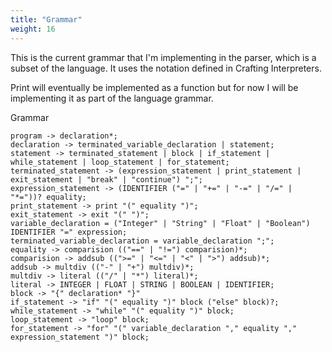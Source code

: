 ```yaml
---
title: "Grammar"
weight: 16
---
```


This is the current grammar that I'm implementing in the parser, which is a subset of the language. It uses the notation defined in Crafting Interpreters.

Print will eventually be implemented as a function but for now I will be implementing it as part of the language grammar.

Grammar
```grammar
program -> declaration*;
declaration -> terminated_variable_declaration | statement;
statement -> terminated_statement | block | if_statement | while_statement | loop_statement | for_statement;
terminated_statement -> (expression_statement | print_statement | exit_statement | "break" | "continue") ";";
expression_statement -> (IDENTIFIER ("=" | "+=" | "-=" | "/=" | "*="))? equality;
print_statement -> print "(" equality ")";
exit_statement -> exit "(" ")";
variable_declaration = ("Integer" | "String" | "Float" | "Boolean") IDENTIFIER "=" expression; 
terminated_variable_declaration = variable_declaration ";";
equality -> comparision (("==" | "!=") comparision)*;
comparision -> addsub ((">=" | "<=" | "<" | ">") addsub)*;
addsub -> multdiv (("-" | "+") multdiv)*;
multdiv -> literal (("/" | "*") literal)*;
literal -> INTEGER | FLOAT | STRING | BOOLEAN | IDENTIFIER;
block -> "{" declaration* "}"
if_statement -> "if" "(" equality ")" block ("else" block)?; 
while_statement -> "while" "(" equality ")" block;
loop_statement -> "loop" block;
for_statement -> "for" "(" variable_declaration "," equality "," expression_statement ")" block;
```
